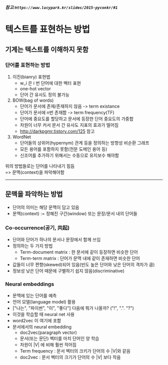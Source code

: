 ***참고:`https://www.lucypark.kr/slides/2015-pyconkr/#1`***

# 텍스트를 표현하는 방법

## 기계는 텍스트를 이해하지 못함


### 단어를 표현하는 방법

1. 이진(bianry) 표현법
    - w_i 은 i 번 단어에 대한 벡터 표현
    - one-hot vector
    - 단어 간 유사도 정의 불가능
2. BOW(bag of words)
    - 단어가 문서에 존재/존재하지 않음 -> term existance
    - 단어가 문서에 n번 존재함 -> term frequency(TF)
    - 단어에 중요도를 할당하고 문서에 등장한 단어 중요도의 가중합
    - 차원이 너무 커서 문서 간 유사도 지표의 효과가 떨어짐
    - http://darkpgmr.tistory.com/125 참고
3. WordNet
    - 단어들의 상위어(hypernym) 관계 등을 정의하는 방향성 비순환 그래프
    - 모든 용어를 포함하지 못함(전문 도메인 용어 등)
    - 신조어를 추가하기 위해서는 수동으로 유지보수 해야함

위의 방법들로는 단어를 나타내기 힘듬 </br>
=> 문맥(context)을 파악해야함

***

## 문맥을 파악하는 방법

- 단어의 의미는 해당 문맥이 담고 있음
- 문맥(context) := 정해진 구간(window) 또는 문장/문서 내의 단어들

### Co-occurrence(공기, 共起)
- 단어와 단어가 하나의 문서나 문장에서 함께 쓰임
- 정의하는 두 가지 방법
    - Term-document matrix : 한 문서에 같이 등장하면 비슷한 단어
    - Term-term matrix : 단어가 문맥 내에 같이 존재하면 비슷한 단어
- 값들이 너무 편향(skewed)되어 있음(빈도 높은 단어와 낮은 단어의 격차가 큼)
- 정보성 낮은 단어 때문에 구별하기 쉽지 않음(discriminative)

### Neural embeddings
- 문맥에 있는 단어를 예측
- 언어 모델(language model) 활용
- ["나는", "파이썬", "이", "좋다"] 다음에 뭐가 나올까? ("!", ".". "?")
- 이것을 학습할 때 neural net 사용
- word2vec 이 여기에 포함
- 문서에서의 neural embedding
    - doc2vec(paragraph vector)
    - 문서(또는 문단) 벡터를 마치 단어인 양 학습
    - 차원이 |V| 에 비해 훨씬 적어짐
    - Term frequency : 문서 벡터의 크키가 단어의 수 |V|와 같음
    - doc2vec : 문서 벡터의 크기가 단어의 수 |V| 보다 작음